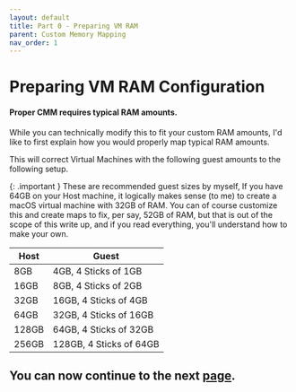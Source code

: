 ```yaml
---
layout: default
title: Part 0 - Preparing VM RAM
parent: Custom Memory Mapping
nav_order: 1
---
```


# Preparing VM RAM Configuration
#### Proper CMM requires typical RAM amounts.

While you can technically modify this to fit your custom RAM amounts, I'd like to first explain how you would properly map typical RAM amounts.

This will correct Virtual Machines with the following guest amounts to the following setup.

{: .important }
These are recommended guest sizes by myself, If you have 64GB on your Host machine, it logically makes sense (to me) to create a macOS virtual machine with 32GB of RAM. You can of course customize this and create maps to fix, per say, 52GB of RAM, but that is out of the scope of this write up, and if you read everything, you'll understand how to make your own.

| Host | Guest |
| ---- | ----- |
| 8GB | 4GB, 4 Sticks of 1GB |
| 16GB | 8GB, 4 Sticks of 2GB |
| 32GB | 16GB, 4 Sticks of 4GB |
| 64GB | 32GB, 4 Sticks of 16GB |
| 128GB | 64GB, 4 Sticks of 32GB |
| 256GB | 128GB, 4 Sticks of 64GB |

## You can now continue to the next <a href="../02-MemoryMaps">page</a>.